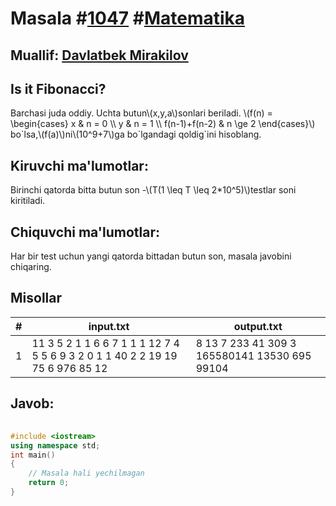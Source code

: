 
<h1>Masala #<a href="https://robocontest.uz/tasks/1047">1047</a> #<a href="https://robocontest.uz/tasks?category=7">Matematika</a></h1>
<h2> Muallif: <a href="https://robocontest.uz/profile/mdspro">Davlatbek Mirakilov</a></h2>
<h2>Is it Fibonacci?</h2>
<p>Barchasi juda oddiy. Uchta butun\(x,y,a\)sonlari beriladi.
\(f(n) = \begin{cases} x & n = 0 \\ y & n = 1 \\ f(n-1)+f(n-2) & n \ge 2 \end{cases}\)
bo`lsa,\(f(a)\)ni\(10^9+7\)ga bo`lgandagi qoldig`ini hisoblang.</p>
<h2>Kiruvchi ma'lumotlar:</h2>
<p>Birinchi qatorda bitta butun son -\(T(1 \leq T \leq 2*10^5)\)testlar soni kiritiladi.</p>
<h2>Chiquvchi ma'lumotlar:</h2>
<p>Har bir test uchun yangi qatorda bittadan butun son, masala javobini chiqaring.</p>
<h2>Misollar</h2>
<table>
    <thead>
        <tr>
            <th>#</th>
            <th>input.txt</th>
            <th>output.txt</th>
        </tr>
    </thead>
    <tbody>
            <tr>
                <td>1</td>
                <td>11
3 5 2
1 1 6
6 7 1
1 1 12
7 4 5
5 6 9
3 2 0
1 1 40
2 2 19
19 75 6
976 85 12</td>
                <td>8
13
7
233
41
309
3
165580141
13530
695
99104</td>
            </tr>
    </tbody>
    </table>
    
<h2>Javob:</h2>

######
```cpp
#include <iostream>
using namespace std;
int main()
{
    // Masala hali yechilmagan
    return 0;
}
```
